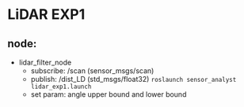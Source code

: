 # LiDAR EXP1
## node: 
- lidar_filter_node
    - subscribe: /scan (sensor_msgs/scan)
    - publish: /dist_LD (std_msgs/float32)
    ```roslaunch sensor_analyst lidar_exp1.launch```
    - set param: angle upper bound and lower bound